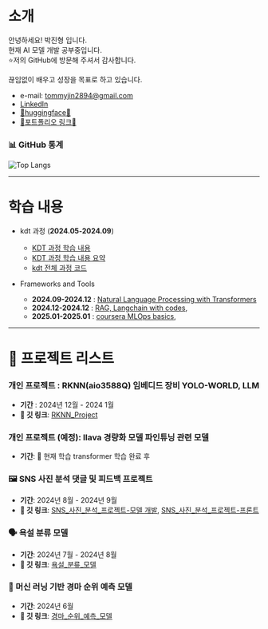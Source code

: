 # 소개
안녕하세요! 박진형 입니다. <br>
현재 AI 모델 개발 공부중입니다. <br>
⭐저의 GitHub에 방문해 주셔서 감사합니다. <br>

끊임없이 배우고 성장을 목표로 하고 있습니다. <br>

- e-mail: tommyjin2894@gmail.com
- [LinkedIn](https://www.linkedin.com/in/진형-박-30ba07311/)
- [🤗huggingface🤗](https://huggingface.co/tommyjin)
- [📝포트폴리오 링크📝](https://docs.google.com/presentation/d/1BDeIvc4A9T73v4HjWmjzHEGx3yPKY4_3AARpN246wJs/edit#slide=id.p)

### 📊 GitHub 통계

![Top Langs](https://github-readme-stats.vercel.app/api/top-langs/?username=tommyjin2894&layout=compact&theme=tokyonight)

---

# 학습 내용

- kdt 과정 (**2024.05-2024.09**)
  - [KDT 과정 학습 내용](https://royal-offer-53a.notion.site/KDT-2024-05-2024-09-134f678f80468007b265d54d5952da14)
  - [KDT 과정 학습 내용 요약](https://royal-offer-53a.notion.site/KDT-2024-05-2024-09-10bf678f80468069b4e1e2f0a631131a)
  - [kdt 전체 과정 코드](https://github.com/tommyjin2894/ai_study)

- Frameworks and Tools
  - **2024.09-2024.12** : [Natural Language Processing with Transformers](https://github.com/tommyjin2894/ai_study_transformer)
  - **2024.12-2024.12** : [RAG, Langchain with codes](https://github.com/tommyjin2894/ai_study_LangChain_with_RAG), 
  - **2025.01-2025.01** : [coursera MLOps basics](https://github.com/tommyjin2894/20250103_coursera_mlops), 
---

# 🚀 프로젝트 리스트

### 개인 프로젝트 : RKNN(aio3588Q) 임베디드 장비 YOLO-WORLD, LLM
- **기간** : 2024년 12월 - 2024 1월
- **🔗 깃 링크**: [RKNN_Project](https://github.com/tommyjin2894/rknn_project)

### 개인 프로젝트 (예정): llava 경량화 모델 파인튜닝 관련 모델
- **기간**: 🌱 현재 학습 transformer 학습 완료 후

### 🖼️ SNS 사진 분석 댓글 및 피드백 프로젝트
- **기간**: 2024년 8월 - 2024년 9월
- **🔗 깃 링크**: [SNS_사진_분석_프로젝트-모델 개발](https://github.com/tommyjin2894/project_3_git), [SNS_사진_분석_프로젝트-프론트](https://github.com/tommyjin2894/project_3_service)

### 🗣️ 욕설 분류 모델
- **기간**: 2024년 7월 - 2024년 8월
- **🔗 깃 링크**: [욕설_분류_모델](https://github.com/tommyjin2894/KDT_project2)

### 🏇 머신 러닝 기반 경마 순위 예측 모델
- **기간**: 2024년 6월
- **🔗 깃 링크**: [경마_순위_예측_모델](https://github.com/tommyjin2894/KDT_project1)
